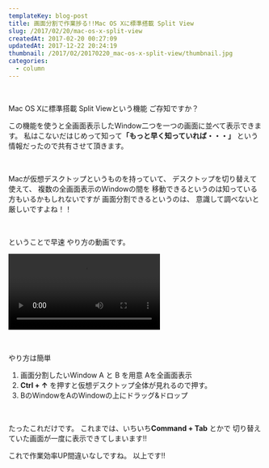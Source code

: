 ```yaml
---
templateKey: blog-post
title: 画面分割で作業捗る!!Mac OS Xに標準搭載 Split View
slug: /2017/02/20/mac-os-x-split-view
createdAt: 2017-02-20 00:27:09
updatedAt: 2017-12-22 20:24:19
thumbnail: /2017/02/20170220_mac-os-x-split-view/thumbnail.jpg
categories:
  - column
---
```


&nbsp;

Mac OS Xに標準搭載 Split Viewという機能
ご存知ですか？

この機能を使うと全画面表示したWindow二つを一つの画面に並べて表示できます。
私はこないだはじめって知って<strong>「もっと早く知っていれば・・・」</strong>
という情報だったので共有させて頂きます。

&nbsp;

Macが仮想デスクトップというものを持っていて、
デスクトップを切り替えて使えて、
複数の全画面表示のWindowの間を
移動できるというのは知っている方もいるかもしれないですが
画面分割できるというのは、
意識して調べないと厳しいですよね！！

&nbsp;

ということで早速
やり方の動画です。

<video src="https://s3-ap-northeast-1.amazonaws.com/statics.ver-1-0.net/uploads/2017/02/20170220_mac-os-x-split-view/split-view.mp4" controls></video>

&nbsp;


やり方は簡単
<ol>
 	<li>画面分割したいWindow A と B を用意
Aを全画面表示</li>
 	<li><strong>Ctrl + ↑</strong> を押すと仮想デスクトップ全体が見れるので押す。</li>
 	<li>BのWindowをAのWindowの上にドラッグ&amp;ドロップ</li>
</ol>
&nbsp;

たったこれだけです。
これまでは、いちいち<strong>Command + Tab</strong> とかで
切り替えていた画面が一度に表示できてしまいます!!

これで作業効率UP間違いなしですね。
以上です!!
